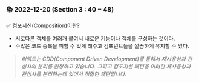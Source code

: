 ### 📚 2022-12-20 (Section 3 : 40 ~ 48)
✅ 컴포지션(Composition)이란? <br/>
- 서로다른 객체를 여러개 붙여서 새로운 기능이나 객체를 구성하는 것이다.
- 수많은 코드 중복을 피할 수 있게 해주고 컴포넌트들을 깔끔하게 유지할 수 있다.

> _리액트는 CDD(Component Driven Development)를 통해서 재사용성과 관심사의 분리를 권장하고 있습니다. 그리고 컴포지션 패턴을 이러한 재사용성과 관심사를 분리하는데 있어서 적합한 패턴입니다._